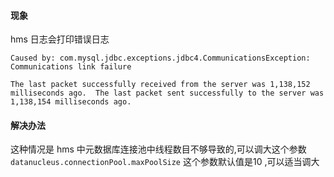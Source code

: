
#### 现象
hms 日志会打印错误日志
```
Caused by: com.mysql.jdbc.exceptions.jdbc4.CommunicationsException: Communications link failure

The last packet successfully received from the server was 1,138,152 milliseconds ago.  The last packet sent successfully to the server was 1,138,154 milliseconds ago.

```


#### 解决办法

这种情况是 hms 中元数据库连接池中线程数目不够导致的,可以调大这个参数
`datanucleus.connectionPool.maxPoolSize`
这个参数默认值是10 ,可以适当调大



